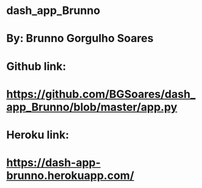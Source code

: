 # dash_app_Brunno

# By: Brunno Gorgulho Soares

# Github link:
# https://github.com/BGSoares/dash_app_Brunno/blob/master/app.py

# Heroku link:
# https://dash-app-brunno.herokuapp.com/
